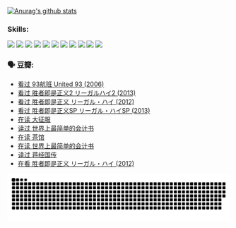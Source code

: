 
[![Anurag's github stats](https://github-readme-stats.vercel.app/api?username=w940853815)](https://github.com/anuraghazra/github-readme-stats)

### Skills:

<code><img height="32" src="https://cdn.jsdelivr.net/npm/simple-icons@v5/icons/python.svg"></code>
<code><img height="32" src="https://cdn.jsdelivr.net/npm/simple-icons@v5/icons/javascript.svg"></code>
<code><img height="32" src="https://cdn.jsdelivr.net/npm/simple-icons@v5/icons/django.svg"></code>
<code><img height="32" src="https://cdn.jsdelivr.net/npm/simple-icons@v5/icons/flask.svg"></code>
<code><img height="32" src="https://cdn.jsdelivr.net/npm/simple-icons@v5/icons/vuetify.svg"></code>
<code><img height="32" src="https://cdn.jsdelivr.net/npm/simple-icons@v5/icons/git.svg"></code>
<code><img height="32" src="https://cdn.jsdelivr.net/npm/simple-icons@v5/icons/docker.svg"></code>
<code><img height="32" src="https://cdn.jsdelivr.net/npm/simple-icons@v5/icons/postgresql.svg"></code>
<code><img height="32" src="https://cdn.jsdelivr.net/npm/simple-icons@v5/icons/elasticsearch.svg"></code>
<code><img height="32" src="https://cdn.jsdelivr.net/npm/simple-icons@v5/icons/macos.svg"></code>
<code><img height="32" src="https://cdn.jsdelivr.net/npm/simple-icons@v5/icons/linux.svg"></code>

### 🗣 豆瓣:

<!-- DOUBAN-ACTIVITIES:START -->
- [看过 93航班 United 93‎ (2006)](https://www.douban.com/people/136069238/status/3904915492/?_i=55763305)
- [看过 胜者即是正义2 リーガルハイ2‎ (2013)](https://www.douban.com/people/136069238/status/3904155690/?_i=55763305)
- [看过 胜者即是正义 リーガル・ハイ‎ (2012)](https://www.douban.com/people/136069238/status/3898506981/?_i=55763305)
- [看过 胜者即是正义SP リーガル・ハイSP‎ (2013)](https://www.douban.com/people/136069238/status/3898503190/?_i=55763305)
- [在读 大征服](https://www.douban.com/people/136069238/status/3898177227/?_i=55763305)
- [读过 世界上最简单的会计书](https://www.douban.com/people/136069238/status/3898176892/?_i=55763305)
- [在读 茶馆](https://www.douban.com/people/136069238/status/3894918531/?_i=55763305)
- [在读 世界上最简单的会计书](https://www.douban.com/people/136069238/status/3893772291/?_i=55763305)
- [读过 蒋经国传](https://www.douban.com/people/136069238/status/3893769582/?_i=55763305)
- [在看 胜者即是正义 リーガル・ハイ‎ (2012)](https://www.douban.com/people/136069238/status/3893552292/?_i=55763305)
<!-- DOUBAN-ACTIVITIES:END -->


![Snake animation](https://raw.githubusercontent.com/w940853815/w940853815/output/github-contribution-grid-snake.svg)

<!--
**w940853815/w940853815** is a ✨ _special_ ✨ repository because its `README.md` (this file) appears on your GitHub profile.

Here are some ideas to get you started:

- 🔭 I’m currently working on ...
- 🌱 I’m currently learning ...
- 👯 I’m looking to collaborate on ...
- 🤔 I’m looking for help with ...
- 💬 Ask me about ...
- 📫 How to reach me: ...
- 😄 Pronouns: ...
- ⚡ Fun fact: ...
-->
